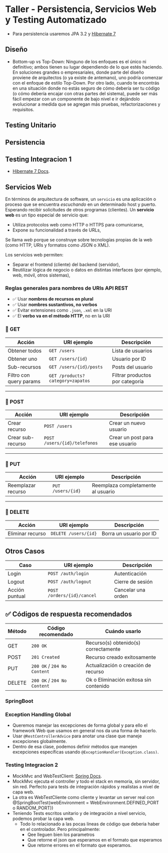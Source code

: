 # Taller - Persistencia, Servicios Web y Testing Automatizado

- Para persistencia usaremos JPA 3.2 y [Hibernate 7](https://docs.jboss.org/hibernate/orm/7.0/introduction/html_single/Hibernate_Introduction.html)

## Diseño

- Bottom-up vs Top-Down: Ninguno de los enfoques es el único ni definitivo; ambos tienen su lugar dependiendo de lo que estés haciendo. En soluciones grandes o empresariales, donde parte del diseño proviene de arquitectos (o ya existe de antemano), uno podría comenzar con el enfoque de estilo Top-Down. Por otro lado, cuando te encontrás en una situación donde no estás seguro de cómo debería ser tu código (o cómo debería encajar con otras partes del sistema), puede ser más fácil empezar con un componente de bajo nivel e ir dejándolo evolucionar a medida que se agregan más pruebas, refactorizaciones y requisitos.

## Testing Unitario

## Persistencia

## Testing Integracion 1

- [Hibernate 7 Docs](https://docs.jboss.org/hibernate/orm/7.0/introduction/html_single/Hibernate_Introduction.html#testing).

## Servicios Web 

En términos de arquitectura de software, un `servicio` es una aplicación o proceso que se encuentra *escuchando* en un determinado host y puerto. Esperando recibir solicitudes de otros programas (clientes).
Un **servicio web** es un tipo especial de servicio que:
- Utiliza protocolos web como HTTP o HTTPS para comunicarse,
- Expone su funcionalidad a través de URLs,

Se llama *web* porque se construye sobre tecnologías propias de la web (como HTTP, URIs y formatos como JSON o XML).

Los servicios web permiten:

- Separar el frontend (cliente) del backend (servidor),
- Reutilizar lógica de negocio o datos en distintas interfaces (por ejemplo, web, móvil, otros sistemas),

### Reglas generales para nombres de URIs API REST

- ✅ Usar **nombres de recursos en plural**
- ✅ Usar **nombres sustantivos, no verbos**
- ✅ Evitar extensiones como `.json`, `.xml` en la URI
- ✅ El **verbo va en el método HTTP**, no en la URI

### 🔸 GET

| Acción                 | URI ejemplo                      | Descripción                           |
|------------------------|----------------------------------|---------------------------------------|
| Obtener todos          | `GET /users`                     | Lista de usuarios                      |
| Obtener uno            | `GET /users/{id}`                | Usuario por ID                         |
| Sub-recursos           | `GET /users/{id}/posts`          | Posts del usuario                      |
| Filtro con query params| `GET /products?category=zapatos` | Filtrar productos por categoría        |

---

### 🔸 POST

| Acción                 | URI ejemplo                  | Descripción                           |
|------------------------|------------------------------|----------------------------------------|
| Crear recurso          | `POST /users`                | Crear un nuevo usuario                 |
| Crear sub-recurso      | `POST /users/{id}/telefonos` | Crear un post para ese usuario         |

---

### 🔸 PUT

| Acción                 | URI ejemplo                    | Descripción                           |
|------------------------|---------------------------------|----------------------------------------|
| Reemplazar recurso     | `PUT /users/{id}`              | Reemplaza completamente al usuario     |

---

### 🔸 DELETE

| Acción               | URI ejemplo         | Descripción                 |
|----------------------|---------------------|-----------------------------|
| Eliminar recurso     | `DELETE /users/{id}`| Borra un usuario por ID     |

## Otros Casos

| Caso                    | URI ejemplo                   | Descripción                              |
|-------------------------|-------------------------------|-------------------------------------------|
| Login                   | `POST /auth/login`            | Autenticación                             |
| Logout                  | `POST /auth/logout`           | Cierre de sesión                          |
| Acción puntual          | `POST /orders/{id}/cancel`    | Cancelar una orden                        |

## ✅ Códigos de respuesta recomendados

| Método | Código recomendado          | Cuándo usarlo                          |
|--------|-----------------------------|----------------------------------------|
| GET    | `200 OK`                    | Recurso(s) obtenido(s) correctamente   |
| POST   | `201 Created`               | Recurso creado exitosamente            |
| PUT    | `200 OK` / `204 No Content` | Actualización o creación de recurso    |
| DELETE | `200 OK` / `204 No Content` | Ok o Eliminación exitosa sin contenido |

###  SpringBoot

### Exception Handling Global
- Queremos manejar las excepciones de forma global y para ello el framework Web que usamos en general nos da una forma de hacerlo.
- Usar `@RestControllerAdvice` para anotar una clase que maneje excepciones globalmente.
- Dentro de esa clase, podemos definir métodos que manejen excepciones específicas usando `@ExceptionHandler(Exception.class)`.

### Testing Integracion 2
- MockMvc and WebTestClient: [Spring Docs](https://docs.spring.io/spring-framework/reference/testing.html).
- MockMvc ejecuta el controller y todo el stack en memoria, sin servidor, sin red. Perfecto para tests de integración rápidos y realistas a nivel de capa web.
- La otra es WebTestCliente como cliente y levantar un server real con @SpringBootTest(webEnvironment = WebEnvironment.DEFINED_PORT o RANDOM_PORT))
- Teniendo Tests escritos unitario y de integración a nivel servicio, podemos probar la capa web.  
  - Todo lo relacionado a las pocas lineas de código que deberia haber en el controlador. Pero principalmente:
    - Qee lleguen bien los parametros
    - Que retorne el json que esperamos en el formato que esperamos
    - Que retorne errores en el formato que esperamos.
